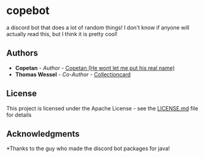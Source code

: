 # copebot
a discord bot that does a lot of random things! I don't know if anyone will actually read this, but I think it is pretty cool!

## Authors

* **Copetan** - *Author* - [Copetan (He wont let me put his real name)](https://github.com/Copetan)
* **Thomas Wessel** - *Co-Author* - [Collectioncard](https://github.com/Collectioncard)



## License

This project is licensed under the Apache License - see the [LICENSE.md](https://github.com/Copetan/copebot/blob/master/LICENSE) file for details

## Acknowledgments

*Thanks to the guy who made the discord bot packages for java!
